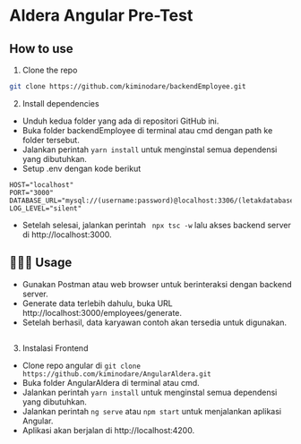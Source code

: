 
# Aldera Angular Pre-Test

## How to use
1. Clone the repo
``` bash
git clone https://github.com/kiminodare/backendEmployee.git
```

2. Install dependencies <br>

- Unduh kedua folder yang ada di repositori GitHub ini.
- Buka folder backendEmployee di terminal atau cmd dengan path ke folder tersebut.
- Jalankan perintah ``` yarn install ``` untuk menginstal semua dependensi yang dibutuhkan.
- Setup .env dengan kode berikut
```
HOST="localhost"
PORT="3000"
DATABASE_URL="mysql://(username:password)@localhost:3306/(letakdatabase)"
LOG_LEVEL="silent"
```
- Setelah selesai, jalankan perintah ``` npx tsc -w``` lalu akses backend server di http://localhost:3000.

## 🧑🏻‍💻 Usage

- Gunakan Postman atau web browser untuk berinteraksi dengan backend server.
- Generate data terlebih dahulu, buka URL http://localhost:3000/employees/generate.
- Setelah berhasil, data karyawan contoh akan tersedia untuk digunakan.

##

3. Instalasi Frontend

-  Clone repo angular di    ``` git clone https://github.com/kiminodare/AngularAldera.git ```
- Buka folder AngularAldera di terminal atau cmd.
-   Jalankan perintah ``` yarn install ``` untuk menginstal semua dependensi yang dibutuhkan.
-    Jalankan perintah ``` ng serve ``` atau ``` npm start ``` untuk menjalankan aplikasi Angular.
-    Aplikasi akan berjalan di http://localhost:4200.